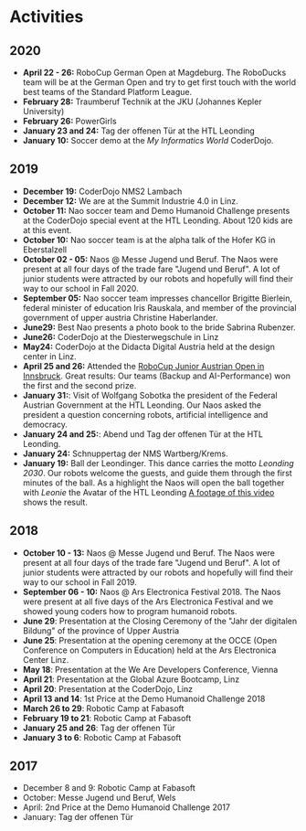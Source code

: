 # Activities
## 2020
- **April 22 - 26:** RoboCup German Open at Magdeburg. The RoboDucks team will be at the German Open and try to get first touch with the world best teams of the Standard Platform League.
- **February 28:** Traumberuf Technik at the JKU (Johannes Kepler University)
- **February 26:** PowerGirls
- **January 23 and 24:** Tag der offenen Tür at the HTL Leonding
- **January 10:** Soccer demo at the *My Informatics World* CoderDojo. 

## 2019
- **December 19:** CoderDojo NMS2 Lambach
- **December 12:** We are at the Summit Industrie 4.0 in Linz.
- **October 11:** Nao soccer team and Demo Humanoid Challenge presents at the CoderDojo special event at the HTL Leonding. About 120 kids are at this event.
- **October 10:** Nao soccer team is at the alpha talk of the Hofer KG in Eberstalzell
- **October 02 - 05:** Naos @ Messe Jugend und Beruf. The Naos were present at all four days of the trade fare "Jugend und Beruf". A lot of junior students were attracted by our robots and hopefully will find their way to our school in Fall 2020.
- **September 05:** Nao soccer team impresses chancellor Brigitte Bierlein, federal minister of education Iris Rauskala, and member of the provincial government of upper austria Christine Haberlander.
- **June29:** Best Nao presents a photo book to the bride Sabrina Rubenzer.
- **June26:** CoderDojo at the Diesterwegschule in Linz
- **May24:** CoderDojo at the Didacta Digital Austria held at the design center in Linz.
- **April 25 and 26:** Attended the [RoboCup Junior Austrian Open in Innsbruck](http://rcj.at). Great results: Our teams (Backup and AI-Performance) won the first and the second prize.
- **January 31:**: Visit of Wolfgang Sobotka the president of the Federal Austrian Government at the HTL Leonding. Our Naos asked the president a question concerning robots, artificial intelligence and democracy.
- **January 24 and 25:**: Abend und Tag der offenen Tür at the HTL Leonding.
- **January 24:** Schnuppertag der NMS Wartberg/Krems.
- **January 19:** Ball der Leondinger. This dance carries the motto *Leonding 2030*. Our robots welcome the guests, and guide them through the first minutes of the ball. As a highlight the Naos will open the ball together with *Leonie* the Avatar of the HTL Leonding [A footage of this video](https://www.youtube.com/watch?v=YBva_K3JlfY&feature=youtu.be) shows the result.
## 2018
- **October 10 - 13:** Naos @ Messe Jugend und Beruf. The Naos were present at all four days of the trade fare "Jugend und Beruf". A lot of junior students were attracted by our robots and hopefully will find their way to our school in Fall 2019.
- **September 06 - 10:** Naos @ Ars Electronica Festival 2018. The Naos were present at all five days of the Ars Electronica Festival and we showed young coders how to program humanoid robots.
- **June 29**: Presentation at the Closing Ceremony of the "Jahr der digitalen Bildung" of the province of Upper Austria
- **June 25**: Presentation at the opening ceremony at the OCCE (Open Conference on Computers in Education) held at the Ars Electronica Center Linz.
- **May 18**: Presentation at the We Are Developers Conference, Vienna
- **April 21**: Presentation at the Global Azure Bootcamp, Linz
- **April 20**: Presentation at the CoderDojo, Linz
- **April 13 and 14**: 1st Price at the Demo Humanoid Challenge 2018
- **March 26 to 29**: Robotic Camp at Fabasoft
- **February 19 to 21**: Robotic Camp at Fabasoft
- **January 25 and 26**: Tag der offenen Tür
- **January 3 to 6**: Robotic Camp at Fabasoft

## 2017
- December 8 and 9: Robotic Camp at Fabasoft
- October: Messe Jugend und Beruf, Wels
- April: 2nd Price at the Demo Humanoid Challenge 2017
- January: Tag der offenen Tür
